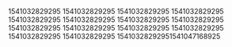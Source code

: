 1541032829295
1541032829295
1541032829295
1541032829295
1541032829295
1541032829295
1541032829295
1541032829295
1541032829295
1541032829295
1541032829295
1541032829295
1541032829295
1541032829295
15410328292951541047168925